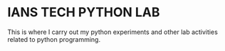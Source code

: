 # IANS TECH PYTHON LAB
This is where I carry out my python experiments and other lab activities related to python programming.
